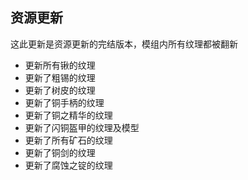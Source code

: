 ## 资源更新
这此更新是资源更新的完结版本，模组内所有纹理都被翻新

- 更新所有锹的纹理
- 更新了粗锡的纹理
- 更新了树皮的纹理
- 更新了铜手柄的纹理
- 更新了铜之精华的纹理
- 更新了闪铜盔甲的纹理及模型
- 更新了所有矿石的纹理
- 更新了铜剑的纹理
- 更新了腐蚀之锭的纹理
